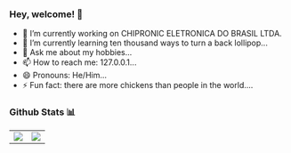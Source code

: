 ### Hey, welcome! 👋

- 🔭 I’m currently working on CHIPRONIC ELETRONICA DO BRASIL LTDA.
- 🌱 I’m currently learning ten thousand ways to turn a back lollipop...
- 💬 Ask me about my hobbies...
- 📫 How to reach me: 127.0.0.1...
- 😄 Pronouns: He/Him...
- ⚡ Fun fact: there are more chickens than people in the world....

### Github Stats 📊

<table>
  <tr>
    <td valign="top"><img src="https://github-readme-stats.vercel.app/api?username=pedro-afk" /></td>
    <td valign="top"><img src="https://github-readme-stats.vercel.app/api/top-langs/?username=pedro-afk&layout=compact" /></td>
  </tr>
</table>
